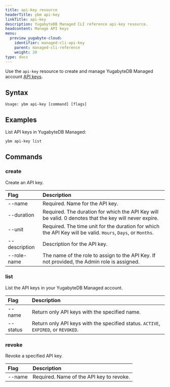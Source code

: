 ```yaml
---
title: api-key resource
headerTitle: ybm api-key
linkTitle: api-key
description: YugabyteDB Managed CLI reference api-key resource.
headcontent: Manage API keys
menu:
  preview_yugabyte-cloud:
    identifier: managed-cli-api-key
    parent: managed-cli-reference
    weight: 20
type: docs
---
```


Use the `api-key` resource to create and manage YugabyteDB Managed account [API keys](../../../managed-apikeys/).

## Syntax

```text
Usage: ybm api-key [command] [flags]
```

## Examples

List API keys in YugabyteDB Managed:

```sh
ybm api-key list
```

## Commands

### create

Create an API key.

| Flag | Description |
| :--- | :--- |
| --name | Required. Name for the API key. |
| --duration | Required. The duration for which the API Key will be valid. 0 denotes that the key will never expire. |
| --unit | Required. The time unit for the duration for which the API Key will be valid. `Hours`, `Days`, or `Months`. |
| --description | Description for the API key. |
| --role-name | The name of the role to assign to the API Key. If not provided, the Admin role is assigned. |

### list

List the API keys in your YugabyteDB Managed account.

| Flag | Description |
| :--- | :--- |
| --name | Return only API keys with the specified name. |
| --status | Return only API keys with the specified status. `ACTIVE`, `EXPIRED`, or `REVOKED`. |

### revoke

Revoke a specified API key.

| Flag | Description |
| :--- | :--- |
| --name | Required. Name of the API key to revoke. |
